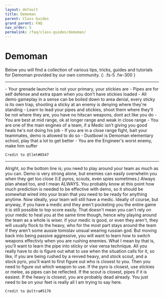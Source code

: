 ```yaml
---
layout: default
title: Demoman
parent: Class Guides
grand_parent: FAQ
nav_order: 5
permalink: /faq/class-guides/demoman/
---
```


# Demoman
Below you will find a collection of various tips, tricks, guides and tutorials for Demoman provided by our own community.
{: .fs-5 .fw-300 }

---

<div class="code-example" markdown="1">
- Your grenade launcher is not your primary, your stickies are
- Pipes are for self defense and extra spam when you don't have stickies loaded
- All demo gameplay in a sense can be boiled down to area denial, every sticky is its own trap, shooting a sticky at an enemy is denying where they're standing
- Learn to lead your pipes and stickies, shoot them where they'll be not where they are, you have no hitscan weapons, dont act like you do
- You are best at mid range, ok at longer range and weak in close range
- You are one of the main engines of a team, if a Medic isn't giving you good heals he's not doing his job
- If you are in a close range fight, bait your teammates, demo is allowed to do so
- Dustbowl is Demoman elementary school, play that a lot to get better
- You are the Engineer's worst enemy, make him suffer

```
Credit to @llmt#8547
```

---
Alright, so the bottom line is; you need to play around your team as much as you can. Demo is very strong alone, but enemies can easily overwhelm you when they get too close (I.E pyros, scouts, even spies sometimes.) 
Always plan ahead too, and I mean ALWAYS. You probably know at this point how much prediction is needed to be effective with demo, so it should be somewhat wired into your brain that you need to be ready for anything anytime. 
Now ideally, your team will still have a medic. Ideally of course, but anyway, if you have a medic and they aren't pocketing you the entire game it is still possible to top score easily. That doesn't mean you can't rely on your medic to heal you at the same time though, hence why playing around the team as a whole is wiser.
if your medic is good, or even they aren't, they will usually flock to the heavy, who for the most part stays around the team if they aren't some aussie tomislav unsual wearing russian god. But moving back into being passive aggressive, you will want to learn how to switch weapons effectivly when you are rushing enemies.
What I mean by that is, you'll want to learn the pipe into sticky or vise versa technique. All you really have to do is figure out what to use when the situation calls for it, so like, if you are being rushed by a revved heavy, and stock scout, and a stock pyro, you'll want to first figure out who is closest to you. Then you need to figure out which weapon to use. If the pyro is closest, use stickies or melee, as pipes can be reflected. If the scout is closest, pipes if it is easiest. If the heavy is closest, you are probably dead already.
You just need to be on your feet is really all I am trying to say here.

```
Credit to @ultra#5176
```

```
